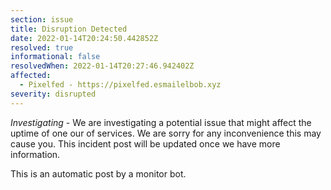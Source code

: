 ```yaml
---
section: issue
title: Disruption Detected
date: 2022-01-14T20:24:50.442852Z
resolved: true
informational: false
resolvedWhen: 2022-01-14T20:27:46.942402Z
affected:
  - Pixelfed - https://pixelfed.esmailelbob.xyz
severity: disrupted
---
```

*Investigating* - We are investigating a potential issue that might affect the uptime of one our of services. We are sorry for any inconvenience this may cause you. This incident post will be updated once we have more information.

This is an automatic post by a monitor bot.
        